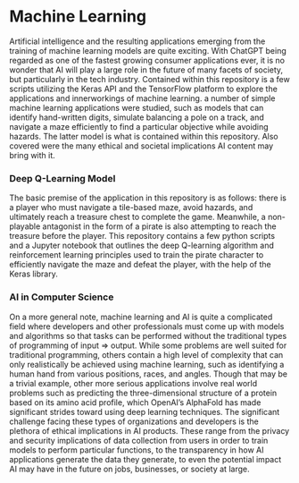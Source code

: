 # Machine Learning
Artificial intelligence and the resulting applications emerging from the training of machine learning models are quite exciting. With ChatGPT being regarded as one of the fastest growing consumer applications ever, it is no wonder that AI will play a large role in the future of many facets of society, but particularly in the tech industry.
Contained within this repository is a few scripts utilizing the Keras API and the TensorFlow platform to explore the applications and innerworkings of machine learning. a number of simple machine learning applications were studied, such as models that can identify hand-written digits, simulate balancing a pole on a track, and navigate a maze efficiently to find a particular objective while avoiding hazards. The latter model is what is contained within this repository. Also covered were the many ethical and societal implications AI content may bring with it.
### Deep Q-Learning Model
The basic premise of the application in this repository is as follows: there is a player who must navigate a tile-based maze, avoid hazards, and ultimately reach a treasure chest to complete the game. Meanwhile, a non-playable antagonist in the form of a pirate is also attempting to reach the treasure before the player. This repository contains a few python scripts and a Jupyter notebook that outlines the deep Q-learning algorithm and reinforcement learning principles used to train the pirate character to efficiently navigate the maze and defeat the player, with the help of the Keras library.
### AI in Computer Science
On a more general note, machine learning and AI is quite a complicated field where developers and other professionals must come up with models and algorithms so that tasks can be performed without the traditional types of programming of input => output. While some problems are well suited for traditional programming, others contain a high level of complexity that can only realistically be achieved using machine learning, such as identifying a human hand from various positions, races, and angles. Though that may be a trivial example, other more serious applications involve real world problems such as predicting the three-dimensional structure of a protein based on its amino acid profile, which OpenAI’s AlphaFold has made significant strides toward using deep learning techniques.
The significant challenge facing these types of organizations and developers is the plethora of ethical implications in AI products. These range from the privacy and security implications of data collection from users in order to train models to perform particular functions, to the transparency in how AI applications generate the data they generate, to even the potential impact AI may have in the future on jobs, businesses, or society at large.
